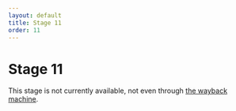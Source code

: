```yaml
---
layout: default
title: Stage 11
order: 11
---
```



# Stage 11
This stage is not currently available, not even through [the wayback machine](https://web.archive.org/). 